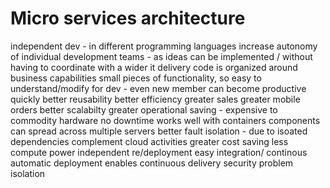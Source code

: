 # Micro services architecture

independent dev - in different programming languages
    increase autonomy of individual development teams - as ideas can be implemented / without having to coordinate with a wider it delivery
code is organized around business capabilities
    small pieces of functionality, so easy to understand/modify for dev - even new member can become productive quickly
    better reusability
    better efficiency
greater sales
greater mobile orders
better scalabilty
    greater operational saving - expensive to commodity hardware
        no downtime
        works well with containers
        components can spread across multiple servers
            better fault isolation - due to isoated dependencies
        complement cloud activities
greater cost saving
    less compute power
independent re/deployment
    easy integration/ continous automatic deployment
    enables continuous delivery
security problem isolation
